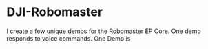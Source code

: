# DJI-Robomaster
I create a few unique demos for the Robomaster EP Core. One demo responds to voice commands. One Demo is 
